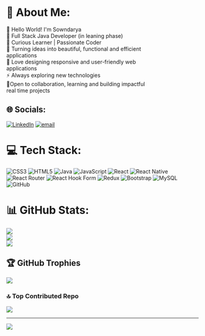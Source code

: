 # 💫 About Me:
🔭 Hello World! I'm Sowndarya<br>🌱 Full Stack Java Developer (in leaning phase)<br>👯 Curious Learner | Passionate Coder<br>🤝 Turning ideas into beautiful, functional and efficient<br>applications<br>💬 Love designing responsive and user-friendly web <br>applications<br>⚡ Always exploring new technologies<br>🤝Open to collaboration, learning and building impactful <br>real time projects


## 🌐 Socials:
[![LinkedIn](https://img.shields.io/badge/LinkedIn-%230077B5.svg?logo=linkedin&logoColor=white)](https://linkedin.com/in/www.linkedin.com/in/sowndarya-sakthi97) [![email](https://img.shields.io/badge/Email-D14836?logo=gmail&logoColor=white)](mailto:smartsowndarya06@gmail.com) 

# 💻 Tech Stack:
![CSS3](https://img.shields.io/badge/css3-%231572B6.svg?style=plastic&logo=css3&logoColor=white) ![HTML5](https://img.shields.io/badge/html5-%23E34F26.svg?style=plastic&logo=html5&logoColor=white) ![Java](https://img.shields.io/badge/java-%23ED8B00.svg?style=plastic&logo=openjdk&logoColor=white) ![JavaScript](https://img.shields.io/badge/javascript-%23323330.svg?style=plastic&logo=javascript&logoColor=%23F7DF1E) ![React](https://img.shields.io/badge/react-%2320232a.svg?style=plastic&logo=react&logoColor=%2361DAFB) ![React Native](https://img.shields.io/badge/react_native-%2320232a.svg?style=plastic&logo=react&logoColor=%2361DAFB) ![React Router](https://img.shields.io/badge/React_Router-CA4245?style=plastic&logo=react-router&logoColor=white) ![React Hook Form](https://img.shields.io/badge/React%20Hook%20Form-%23EC5990.svg?style=plastic&logo=reacthookform&logoColor=white) ![Redux](https://img.shields.io/badge/redux-%23593d88.svg?style=plastic&logo=redux&logoColor=white) ![Bootstrap](https://img.shields.io/badge/bootstrap-%238511FA.svg?style=plastic&logo=bootstrap&logoColor=white) ![MySQL](https://img.shields.io/badge/mysql-4479A1.svg?style=plastic&logo=mysql&logoColor=white) ![GitHub](https://img.shields.io/badge/github-%23121011.svg?style=plastic&logo=github&logoColor=white)
# 📊 GitHub Stats:
![](https://github-readme-stats.vercel.app/api?username=Sowndarya-97&theme=radical&hide_border=false&include_all_commits=false&count_private=false)<br/>
![](https://nirzak-streak-stats.vercel.app/?user=Sowndarya-97&theme=radical&hide_border=false)<br/>
![](https://github-readme-stats.vercel.app/api/top-langs/?username=Sowndarya-97&theme=radical&hide_border=false&include_all_commits=false&count_private=false&layout=compact)

## 🏆 GitHub Trophies
![](https://github-profile-trophy.vercel.app/?username=Sowndarya-97&theme=algolia&no-frame=false&no-bg=false&margin-w=4)

### 🔝 Top Contributed Repo
![](https://github-contributor-stats.vercel.app/api?username=Sowndarya-97&limit=5&theme=dark&combine_all_yearly_contributions=true)

---
[![](https://visitcount.itsvg.in/api?id=Sowndarya-97&icon=0&color=0)](https://visitcount.itsvg.in)

<!-- Proudly created with GPRM ( https://gprm.itsvg.in ) -->

